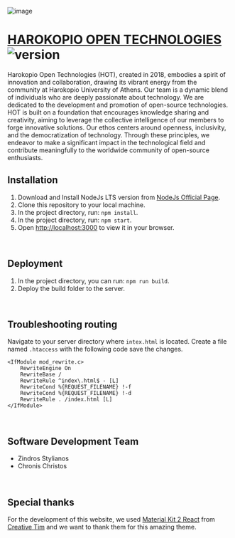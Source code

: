 ![image](https://github.com/user-attachments/assets/14e4cb47-908b-4412-855c-87c0d124a055)

# [HAROKOPIO OPEN TECHNOLOGIES](https://hot.dit.hua.gr/) ![version](https://img.shields.io/badge/version-1.0.0-blue.svg)

Harokopio Open Technologies (HOT), created in 2018, embodies a spirit of innovation and collaboration, drawing its vibrant energy from the community at Harokopio University of Athens. Our team is a dynamic blend of individuals who are deeply passionate about technology. We are dedicated to the development and promotion of open-source technologies. HOT is built on a foundation that encourages knowledge sharing and creativity, aiming to leverage the collective intelligence of our members to forge innovative solutions. Our ethos centers around openness, inclusivity, and the democratization of technology. Through these principles, we endeavor to make a significant impact in the technological field and contribute meaningfully to the worldwide community of open-source enthusiasts.
<br/>

## Installation
1) Download and Install NodeJs LTS version from [NodeJs Official Page](https://nodejs.org/en/download/).
2) Clone this repository to your local machine.
3) In the project directory, run: `npm install`.
4) In the project directory, run: `npm start`.
5) Open [http://localhost:3000](http://localhost:3000) to view it in your browser.
<br/>

## Deployment
1) In the project directory, you can run: `npm run build`.
2) Deploy the build folder to the server.
<br/>

## Troubleshooting routing
Navigate to your server directory where `intex.html` is located. Create a file named `.htaccess` with the following code save the changes.
   ```
   <IfModule mod_rewrite.c>
       RewriteEngine On
       RewriteBase /
       RewriteRule ^index\.html$ - [L]
       RewriteCond %{REQUEST_FILENAME} !-f
       RewriteCond %{REQUEST_FILENAME} !-d
       RewriteRule . /index.html [L]
   </IfModule>
   ```
<br/>

## Software Development Team
* Zindros Stylianos
* Chronis Christos
<br/>

## Special thanks
For the development of this website, we used [Material Kit 2 React](http://demos.creative-tim.com/material-kit-react/#/?ref=readme-mkr) from [Creative Tim](https://www.creative-tim.com/) and we want to thank them for this amazing theme.
